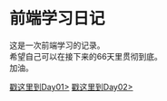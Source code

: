 # 前端学习日记

 这是一次前端学习的记录。<br>
 希望自己可以在接下来的66天里贯彻到底。<br>
 加油。<br>
 
[戳这里到Day01>](https://shoegazesme.github.io/Learning/Day01/Day1.html)
[戳这里到Day02>](https://shoegazesme.github.io/Learning/Day02)